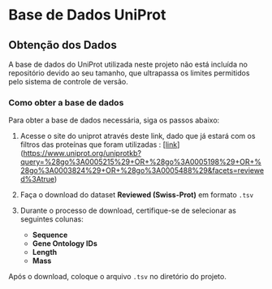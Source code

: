 # Base de Dados UniProt

## Obtenção dos Dados

A base de dados do UniProt utilizada neste projeto não está incluída no repositório devido ao seu tamanho, que ultrapassa os limites permitidos pelo sistema de controle de versão.

### Como obter a base de dados

Para obter a base de dados necessária, siga os passos abaixo:

1. Acesse o site do uniprot através deste link, dado que já estará com os filtros das proteínas que foram utilizadas : [[link](https://www.uniprot.org/)](https://www.uniprot.org/uniprotkb?query=%28go%3A0005215%29+OR+%28go%3A0005198%29+OR+%28go%3A0003824%29+OR+%28go%3A0005488%29&facets=reviewed%3Atrue)

2. Faça o download do dataset **Reviewed (Swiss-Prot)** em formato `.tsv`

3. Durante o processo de download, certifique-se de selecionar as seguintes colunas:
   - **Sequence**
   - **Gene Ontology IDs**
   - **Length**
   - **Mass**

Após o download, coloque o arquivo `.tsv` no diretório do projeto.
